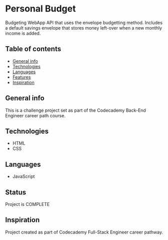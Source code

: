 # Personal Budget

Budgeting WebApp API that uses the envelope budgetting method. Includes a default savings 
envelope that stores money left-over when a new monthly income is added. 

## Table of contents

* [General info](#general-info)
* [Technologies](#technologies)
* [Languages](#languages)
* [Features](#features)
* [Inspiration](#inspiration)

## General info

 This is a challenge project set as part of the Codecademy Back-End Engineer career path course.

## Technologies

* HTML
* CSS

## Languages

* JavaScript

## Status

Project is COMPLETE

## Inspiration

Project created as part of Codecademy Full-Stack Engineer career pathway.

